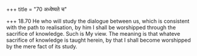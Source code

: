 +++
title = "70 अध्येष्यते च"

+++
18.70 He who will study the dialogue between us, which is consistent with the path to realisation, by him I shall be worshipped through the sacrifice of knowledge. Such is My view. The meaning is that whateve sacrifice of knowledge is taught herein, by that I shall become
worshipped by the mere fact of its study.

